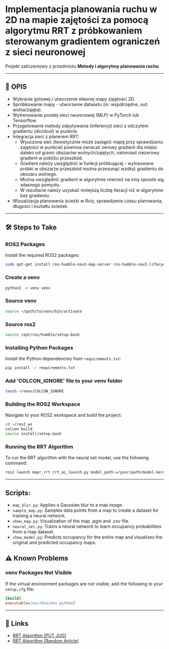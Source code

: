 # Implementacja planowania ruchu w 2D na mapie zajętości za pomocą algorytmu RRT z próbkowaniem sterowanym gradientem ograniczeń z sieci neuronowej

Projekt zaliczeniowy z przedmiotu **Metody i algorytmy planowania ruchu**

---

## 📄 OPIS

- Wybranie gotowej / utworzenie własnej mapy zajętości 2D.
- Spróbkowanie mapy - utworzenie datasetu (in: współrzędne, out: wolna/zajęta).
- Wytrenowanie prostej sieci neuronowej (MLP) w PyTorch lub Tensorflow.
- Przygotowanie metody odpytywania (inferencji) sieci z odczytem gradientu (din/dout) w punkcie.
- Integracja sieci z planerem RRT:
  - Wyuczona sieć (teoretycznie może zastąpić mapę przy sprawdzaniu zajętości w punkcie) powinna zwracać zerowy gradient dla miejsc daleko od granic obszarów wolnych/zajętych, natomiast niezerowy gradient w pobliżu przeszkód.
  - Gradient należy uwzględnić w funkcji próbkującej - wylosowane próbki w obszarze przeszkód można przesunąć wzdłuż gradientu do obszaru wolnego.
  - Można uwzględnić gradient w algorytmie również na inny sposób wg własnego pomysłu.
  - W rezultacie należy uzyskać mniejszą liczbę iteracji niż w algorytmie bez gradientu.
- Wizualizacja planowania ścieżki w Rviz, sprawdzenie czasu planowania, długości i kształtu ścieżek.

---

## 🛠 Steps to Take

### ROS2 Packages
Install the required ROS2 packages:
```bash
sudo apt-get install ros-humble-nav2-map-server ros-humble-nav2-lifecycle-manager
```

### Create a venv
```bash
python3 -m venv venv
```

### Source venv
```bash
source ~/path/to/venv/bin/activate
```
### Source ros2
```bash
source /opt/ros/humble/setup.bash
```

### Installing Python Packages
Install the Python dependencies from `requirements.txt`:
```bash
pip install -r requirements.txt
```

### Add 'COLCON_IGNORE' file to your venv folder
```bash
touch ~/venv/COLCON_IGNORE
```

### Building the ROS2 Workspace
Navigate to your ROS2 workspace and build the project:
```bash
cd ~/ros2_ws
colcon build 
source install/setup.bash
```

### Running the RRT Algorithm
To run the RRT algorithm with the neural net model, use the following command:
```bash
ros2 launch mapr_rrt rrt_ai_launch.py model_path:=/your/path/model.keras
```

---

## Scripts:
- `map_blur.py`: Applies a Gaussian blur to a map image.
- `sample_map.py`: Samples data points from a map to create a dataset for training a neural network.
- `show_map.py`: Visualization of the map .pgm and .csv file.
- `neural_net.py`: Trains a neural network to learn occupancy probabilities from a map dataset.
- `show_model.py`: Predicts occupancy for the entire map and visualizes the original and predicted occupancy maps.


## ⚠️ Known Problems
### venv Packages Not Visible
If the virtual environment packages are not visible, add the following to your `setup.cfg` file:
```ini
[build]
executable=/usr/bin/env python3
```

---

## 🔗 Links

- [RRT Algorithm (PUT JUG)](https://put-jug.github.io/lab-miapr/Lab%206%20-%20Algorytmy%20poszukiwania%20%C5%9Bcie%C5%BCki%20pr%C3%B3bkuj%C4%85ce%20przestrze%C5%84%20poszukiwa%C5%84%20na%20przyk%C5%82adzie%20RRT%20(Rapidly-exploring%20Random%20Tree).html)
- [RRT Algorithm (Random Article)](https://theclassytim.medium.com/robotic-path-planning-rrt-and-rrt-212319121378)
